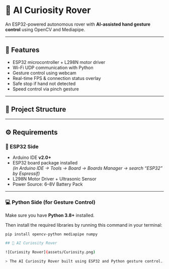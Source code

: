 # 🤖 AI Curiosity Rover

An ESP32-powered autonomous rover with **AI-assisted hand gesture control** using OpenCV and Mediapipe.

---

## 🚀 Features
- ESP32 microcontroller + L298N motor driver  
- Wi-Fi UDP communication with Python  
- Gesture control using webcam  
- Real-time FPS & connection status overlay  
- Safe stop if hand not detected  
- Speed control via pinch gesture  

---

## 🧩 Project Structure

---

## ⚙️ Requirements

### 🧠 ESP32 Side
- Arduino IDE **v2.0+**
- ESP32 board package installed  
  *(in Arduino IDE → Tools → Board → Boards Manager → search “ESP32” by Espressif)*
- L298N Motor Driver + Ultrasonic Sensor
- Power Source: 6–8V Battery Pack

---

### 💻 Python Side (for Gesture Control)
Make sure you have **Python 3.8+** installed.

Then install the required libraries by running this command in your terminal:

```bash
pip install opencv-python mediapipe numpy

## 🤖 AI Curiosity Rover

![Curiosity Rover](assets/Curiosity.png)

> The AI Curiosity Rover built using ESP32 and Python gesture control.




